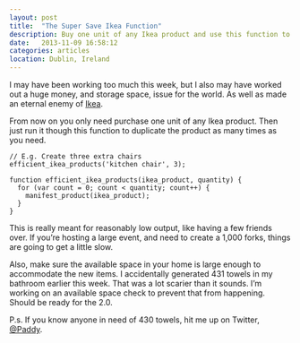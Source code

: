 ```yaml
---
layout: post
title:  "The Super Save Ikea Function"
description: Buy one unit of any Ikea product and use this function to create as many as you require.
date:   2013-11-09 16:58:12
categories: articles
location: Dublin, Ireland
---
```


I may have been working too much this week, but I also may have worked out a huge money, and storage space, issue for the world. As well as made an eternal enemy of [Ikea](http://ikea.com).

From now on you only need purchase one unit of any Ikea product. Then just run it though this function to duplicate the product as many times as you need.

    // E.g. Create three extra chairs
    efficient_ikea_products('kitchen chair', 3);

    function efficient_ikea_products(ikea_product, quantity) {
      for (var count = 0; count < quantity; count++) {
        manifest_product(ikea_product);
      }
    }

This is really meant for reasonably low output, like having a few friends over. If you’re hosting a large event, and need to create a 1,000 forks, things are going to get a little slow.

Also, make sure the available space in your home is large enough to accommodate the new items. I accidentally generated 431 towels in my bathroom earlier this week. That was a lot scarier than it sounds. I’m working on an available space check to prevent that from happening. Should be ready for the 2.0.

P.s. If you know anyone in need of 430 towels, hit me up on Twitter, [@Paddy](https://twitter.com/paddy).